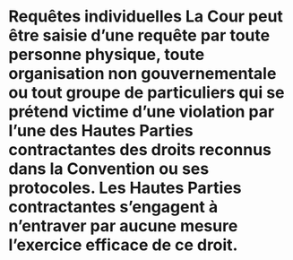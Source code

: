 Requêtes individuelles
La Cour peut être saisie d’une requête par toute personne
physique, toute organisation non gouvernementale ou tout groupe
de particuliers qui se prétend victime d’une violation par l’une
des Hautes Parties contractantes des droits reconnus dans la
Convention ou ses protocoles. Les Hautes Parties contractantes
s’engagent à n’entraver par aucune mesure l’exercice efficace
de ce droit.
=